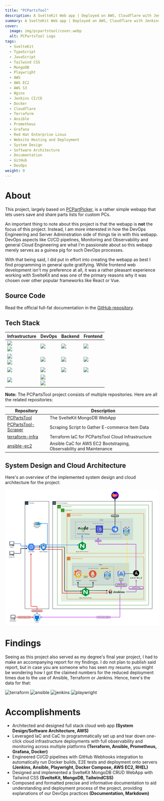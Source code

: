 ```yaml
---
title: "PCPartsTool"
description: A SvelteKit Web app | Deployed on AWS, Cloudflare with Jenkins, Terraform and Ansible
summary: A SvelteKit Web app | Deployed on AWS, Cloudflare with Jenkins, Terraform and Ansible
cover:
  image: img/pcpartstool/cover.webp
  alt: PCPartsTool Logo
tags:
  - SvelteKit
  - TypeScript
  - JavaScript
  - Tailwind CSS
  - MongoDB
  - Playwright
  - AWS
  - AWS EC2
  - AWS S3
  - Nginx
  - Jenkins CI/CD
  - Docker
  - Cloudflare
  - Terraform
  - Ansible
  - Prometheus
  - Grafana
  - Red Hat Enterprise Linux
  - Website Hosting and Deployment
  - System Design
  - Software Architecture
  - Documentation
  - GitHub
  - DevOps
weight: 9
---
```


[aws]: https://img.shields.io/badge/Amazon_AWS-FF9900?style=for-the-badge&logo=amazonaws&logoColor=white
[red-hat]: https://img.shields.io/badge/Red%20Hat-EE0000?style=for-the-badge&logo=redhat&logoColor=white
[terraform]: https://img.shields.io/badge/Terraform-7B42BC?style=for-the-badge&logo=terraform&logoColor=white
[ansible]: https://img.shields.io/badge/Ansible-000000?style=for-the-badge&logo=ansible&logoColor=white
[nginx]: https://img.shields.io/badge/Nginx-009639?style=for-the-badge&logo=nginx&logoColor=white
[cloudflare]: https://img.shields.io/badge/Cloudflare-F38020?style=for-the-badge&logo=Cloudflare&logoColor=white
[jenkins]: https://img.shields.io/badge/Jenkins-D24939?style=for-the-badge&logo=Jenkins&logoColor=white
[playwright]: https://img.shields.io/badge/Playwright-45ba4b?style=for-the-badge&logo=Playwright&logoColor=white
[docker]: https://img.shields.io/badge/Docker-2CA5E0?style=for-the-badge&logo=docker&logoColor=white
[prometheus]: https://img.shields.io/badge/Prometheus-000000?style=for-the-badge&logo=prometheus&labelColor=000000
[grafana]: https://img.shields.io/badge/Grafana-F2F4F9?style=for-the-badge&logo=grafana&logoColor=orange&labelColor=F2F4F9
[mongodb]: https://img.shields.io/badge/MongoDB-4EA94B?style=for-the-badge&logo=mongodb&logoColor=white
[svelte]: https://img.shields.io/badge/Svelte-4A4A55?style=for-the-badge&logo=svelte&logoColor=FF3E00
[sveltekit]: https://img.shields.io/badge/SvelteKit-FF3E00?style=for-the-badge&logo=Svelte&logoColor=white
[typescript]: https://img.shields.io/badge/TypeScript-007ACC?style=for-the-badge&logo=typescript&logoColor=white
[tailwind]: https://img.shields.io/badge/Tailwind_CSS-38B2AC?style=for-the-badge&logo=tailwind-css&logoColor=white
[nodejs]: https://img.shields.io/badge/Node.js-339933?style=for-the-badge&logo=nodedotjs&logoColor=white
[daisy-ui]: https://img.shields.io/badge/Daisy%20UI-522bbe?style=for-the-badge&logo=daisyui&logoColor=white

# About

This project, largely based on [PCPartPicker](https://pcpartpicker.com), is a rather simple webapp that lets users save and share parts lists for custom PCs.

An important thing to note about this project is that the webapp is **not** the focus of this project. Instead, I am more interested in how the DevOps Engineering and Server Adminstration side of things tie in with this webapp. DevOps aspects like CI/CD pipelines, Monitoring and Observability and general Cloud Engineering are what I'm passionate about so this webapp merely serves as a guinea pig for such DevOps processes.

With that being said, I did put in effort into creating the webapp as best I find programming in general quite gratifying. While frontend web development isn't my preference at all, it was a rather pleasant experience working with SvelteKit and was one of the primary reasons why it was chosen over other popular frameworks like React or Vue.

## Source Code

Read the official full-fat documentation in the [GitHub repository](https://github.com/PScoriae/PCPartsTool).

## Tech Stack

| Infrastructure                   | DevOps                            | Backend         | Frontend      |
| -------------------------------- | --------------------------------- | --------------- | ------------- |
| ![][aws] <br> ![][red-hat]       | ![][jenkins]                      | ![][mongodb]    | ![][svelte]   |
| ![][terraform] <br> ![][ansible] | ![][playwright]                   | ![][sveltekit]  | ![][tailwind] |
| ![][nginx]                       | ![][docker]                       | ![][typescript] | ![][daisy-ui] |
| ![][cloudflare]                  | ![][prometheus] <br> ![][grafana] |                 |               |

**Note:** The PCPartsTool project consists of multiple repositories. Here are all the related repositories:

| Repository                                                             | Description                                                         |
| ---------------------------------------------------------------------- | ------------------------------------------------------------------- |
| [PCPartsTool](https://github.com/PScoriae/PCPartsTool)                 | The SvelteKit MongoDB WebApp                                        |
| [PCPartsTool-Scraper](https://github.com/PScoriae/PCPartsTool-Scraper) | Scraping Script to Gather E-commerce Item Data                      |
| [terraform-infra](https://github.com/PScoriae/terraform-infra)         | Terraform IaC for PCPartsTool Cloud Infrastructure                  |
| [ansible-ec2](https://github.com/PScoriae/ansible-ec2)                 | Ansible CaC for AWS EC2 Bootstraping, Observability and Maintenance |

## System Design and Cloud Architecture

Here's an overview of the implemented system design and cloud architecture for the project:

![cloud-architecture](https://github.com/PScoriae/PCPartsTool/blob/main/docs/cloud-arch.webp?raw=true)

# Findings

Seeing as this project also served as my degree's final year project, I had to make an accompanying report for my findings. I do not plan to publish said report, but in case you are someone who has seen my resume, you might be wondering how I got the claimed numbers for the reduced deployment times due to the use of Ansible, Terraform or Jenkins. Hence, here's the data for that:

![terraform](/img/pcpartstool/terraform.webp)
![ansible](/img/pcpartstool/ansible.webp)
![jenkins](/img/pcpartstool/jenkins.webp)
![playwright](/img/pcpartstool/playwright.webp)

# Accomplishments

- Architected and designed full stack cloud web app **(System Design/Software Architecture, AWS)**
- Leveraged IaC and CaC to programmatically set up and tear down one-click cloud infrastructure deployments with full observability and monitoring across multiple platforms **(Terraform, Ansible, Prometheus, Grafana, Docker)**
- Engineered CI/CD pipelines with GitHub Webhooks integration to automatically run Docker builds, E2E tests and deployment onto servers **(Jenkins, Ansible, Playwright, Docker Compose, AWS EC2, RHEL)**
- Designed and implemented a SvelteKit MongoDB CRUD WebApp with Tailwind CSS **(SvelteKit, MongoDB, TailwindCSS)**
- Composed and formatted precise and informative documentation to aid understanding and deployment process of the project, providing explanations of our DevOps practices **(Documentation, Markdown)**
